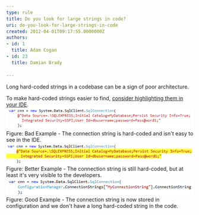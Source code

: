 ```yaml
---
type: rule
title: Do you look for large strings in code?
uri: do-you-look-for-large-strings-in-code
created: 2012-04-01T09:17:55.0000000Z
authors:
- id: 1
  title: Adam Cogan
- id: 23
  title: Damian Brady

---
```


 
Long hard-coded strings in a codebase can be a sign of poor architecture.
 
​To make hard-coded strings easier to find, [consider highlighting them in your IDE](/do-you-highlight-strings-in-your-code-editor).
![longstringbadexample.png](LongStringBadExample.png)
Figure: Bad Example - The connection string is hard-coded and isn't easy to see in the IDE.![longstringbadexample2.png](longstringbadexample2.png)Figure: Better Example - The connection string is still hard-coded, but at least it's very visible to the developers.![longstringgood.png](ShortStrings.png)Figure: Good Example - The connection string is now stored in configuration and we don't have a long hard-coded string in the code.
